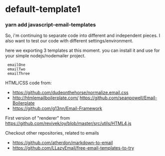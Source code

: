 # default-template1

### yarn add javascript-email-templates

So, i'm continuing to separate code into different and independent pieces.
I also want to test our code with different settings/environment.

here we exporting 3 templates at this moment. you can install it and use for your simple nodejs/nodemailer project.
```
 emailOne
 emailTwo    
 emailThree
```


HTML/CSS code from:
-  https://github.com/dudeonthehorse/normalize.email.css
- http://htmlemailboilerplate.com/
 https://github.com/seanpowell/Email-Boilerplate
- https://github.com/g13nn/Email-Framework


First version of "renderer" from https://github.com/revivek/oy/blob/master/src/utils/HTML4.js


Checkout other repositories, related to emails
- https://github.com/atherdon/markdown-to-email
- https://github.com/LLazyEmail/free-email-templates-to-try
